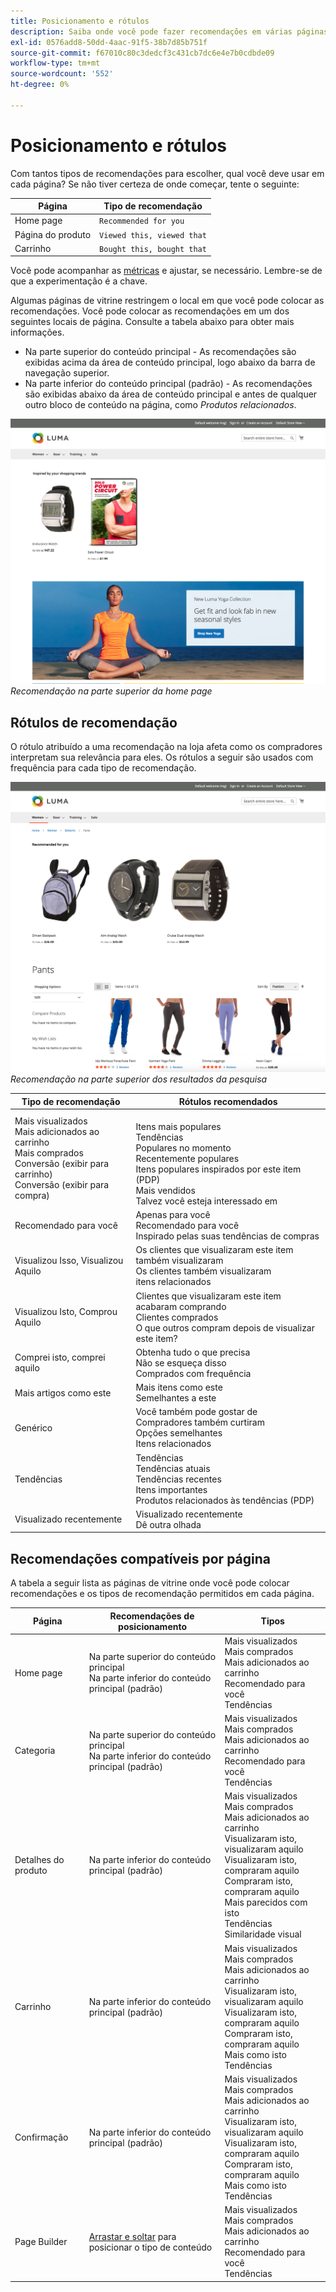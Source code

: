 ```yaml
---
title: Posicionamento e rótulos
description: Saiba onde você pode fazer recomendações em várias páginas do site e obtenha sugestões para rótulos usados com frequência para cada tipo de recomendação.
exl-id: 0576add8-50dd-4aac-91f5-38b7d85b751f
source-git-commit: f67010c80c3dedcf3c431cb7dc6e4e7b0cdbde09
workflow-type: tm+mt
source-wordcount: '552'
ht-degree: 0%

---
```


# Posicionamento e rótulos

Com tantos tipos de recomendações para escolher, qual você deve usar em cada página? Se não tiver certeza de onde começar, tente o seguinte:

| Página | Tipo de recomendação |
|---|---|
| Home page | `Recommended for you` |
| Página do produto | `Viewed this, viewed that` |
| Carrinho | `Bought this, bought that` |

Você pode acompanhar as [métricas](workspace.md) e ajustar, se necessário. Lembre-se de que a experimentação é a chave.

Algumas páginas de vitrine restringem o local em que você pode colocar as recomendações. Você pode colocar as recomendações em um dos seguintes locais de página. Consulte a tabela abaixo para obter mais informações.

- Na parte superior do conteúdo principal - As recomendações são exibidas acima da área de conteúdo principal, logo abaixo da barra de navegação superior.
- Na parte inferior do conteúdo principal (padrão) - As recomendações são exibidas abaixo da área de conteúdo principal e antes de qualquer outro bloco de conteúdo na página, como _Produtos relacionados_.

![Posicionamento de recomendação](assets/storefront-home-page-top.png)
_Recomendação na parte superior da home page_

## Rótulos de recomendação

O rótulo atribuído a uma recomendação na loja afeta como os compradores interpretam sua relevância para eles. Os rótulos a seguir são usados com frequência para cada tipo de recomendação.

![Posicionamento de recomendação](assets/storefront-search-results-top.png)
_Recomendação na parte superior dos resultados da pesquisa_

| Tipo de recomendação | Rótulos recomendados |
|---|---|
| Mais visualizados<br> Mais adicionados ao carrinho<br>Mais comprados<br>Conversão (exibir para carrinho)<br>Conversão (exibir para compra) | <br>Itens mais populares<br>Tendências<br>Populares no momento<br>Recentemente populares<br>Itens populares inspirados por este item (PDP)<br>Mais vendidos<br>Talvez você esteja interessado em |
| Recomendado para você | Apenas para você<br>Recomendado para você<br>Inspirado pelas suas tendências de compras |
| Visualizou Isso, Visualizou Aquilo | Os clientes que visualizaram este item também visualizaram<br>Os clientes também visualizaram<br>itens relacionados |
| Visualizou Isto, Comprou Aquilo | Clientes que visualizaram este item acabaram comprando<br>Clientes comprados<br>O que outros compram depois de visualizar este item? |
| Comprei isto, comprei aquilo | Obtenha tudo o que precisa<br>Não se esqueça disso<br>Comprados com frequência |
| Mais artigos como este | Mais itens como este<br>Semelhantes a este |
| Genérico | Você também pode gostar de<br>Compradores também curtiram<br>Opções semelhantes<br>Itens relacionados |
| Tendências | Tendências<br>Tendências atuais<br>Tendências recentes<br>Itens importantes<br>Produtos relacionados às tendências (PDP) |
| Visualizado recentemente | Visualizado recentemente<br>Dê outra olhada |

## Recomendações compatíveis por página

A tabela a seguir lista as páginas de vitrine onde você pode colocar recomendações e os tipos de recomendação permitidos em cada página.

| Página | Recomendações de posicionamento | Tipos |
|---|---|---|
| Home page | Na parte superior do conteúdo principal<br>Na parte inferior do conteúdo principal (padrão) | Mais visualizados<br>Mais comprados<br>Mais adicionados ao carrinho<br>Recomendado para você<br>Tendências |
| Categoria | Na parte superior do conteúdo principal<br>Na parte inferior do conteúdo principal (padrão) | Mais visualizados<br>Mais comprados<br>Mais adicionados ao carrinho<br>Recomendado para você<br>Tendências |
| Detalhes do produto | Na parte inferior do conteúdo principal (padrão) | Mais visualizados<br>Mais comprados<br>Mais adicionados ao carrinho<br>Visualizaram isto, visualizaram aquilo<br>Visualizaram isto, compraram aquilo<br>Compraram isto, compraram aquilo<br>Mais parecidos com isto<br>Tendências<br>Similaridade visual |
| Carrinho | Na parte inferior do conteúdo principal (padrão) | Mais visualizados<br>Mais comprados<br>Mais adicionados ao carrinho<br>Visualizaram isto, visualizaram aquilo<br>Visualizaram isto, compraram aquilo<br>Compraram isto, compraram aquilo<br>Mais como isto<br>Tendências |
| Confirmação | Na parte inferior do conteúdo principal (padrão) | Mais visualizados<br>Mais comprados<br>Mais adicionados ao carrinho<br>Visualizaram isto, visualizaram aquilo<br>Visualizaram isto, compraram aquilo<br>Compraram isto, compraram aquilo<br>Mais como isto<br>Tendências |
| Page Builder | [Arrastar e soltar](https://experienceleague.adobe.com/docs/commerce-admin/page-builder/add-content/recommendations.html) para posicionar o tipo de conteúdo | Mais visualizados<br>Mais comprados<br>Mais adicionados ao carrinho<br>Recomendado para você<br>Tendências |
